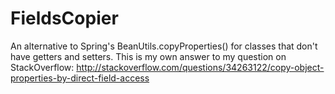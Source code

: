 # FieldsCopier
An alternative to Spring's BeanUtils.copyProperties() for classes that don't have getters and setters.
This is my own answer to my question on StackOverflow: 
    http://stackoverflow.com/questions/34263122/copy-object-properties-by-direct-field-access
